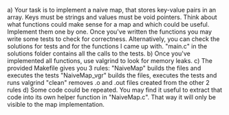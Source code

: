 a) Your task is to implement a naive map, that stores key-value pairs in an array. Keys must be strings and values must be void pointers. Think about what functions could make sense for a map and which could be useful. Implement them one by one. Once you've written the functions you may write some tests to check for correctness. Alternatively, you can check the solutions for tests and for the functions I came up with. "main.c" in the solutions folder contains all the calls to the tests.
b) Once you've implemented all functions, use valgrind to look for memory leaks.
c) The provided Makefile gives you 3 rules:
	"NaiveMap"		builds the files and executes the tests
	"NaiveMap_vgr"	builds the files, executes the tests and runs valgrind
	"clean"			removes .o and .out files created from the other 2 rules
d) Some code could be repeated. You may find it useful to extract that code into its own helper function in "NaiveMap.c". That way it will only be visible to the map implementation.